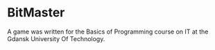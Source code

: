 # BitMaster
A game was written for the Basics of Programming course on IT at the Gdansk University Of Technology.
